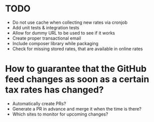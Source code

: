 # TODO
- Do not use cache when collecting new rates via cronjob
- Add unit tests & integration tests
- Allow for dummy URL to be used to see if it works
- Create proper transactional email
- Include composer library while packaging
- Check for missing stored rates, that are available in online rates

# How to guarantee that the GitHub feed changes as soon as a certain tax rates has changed?
- Automatically create PRs?
- Generate a PR in advance and merge it when the time is there?
- Which sites to monitor for upcoming changes?
